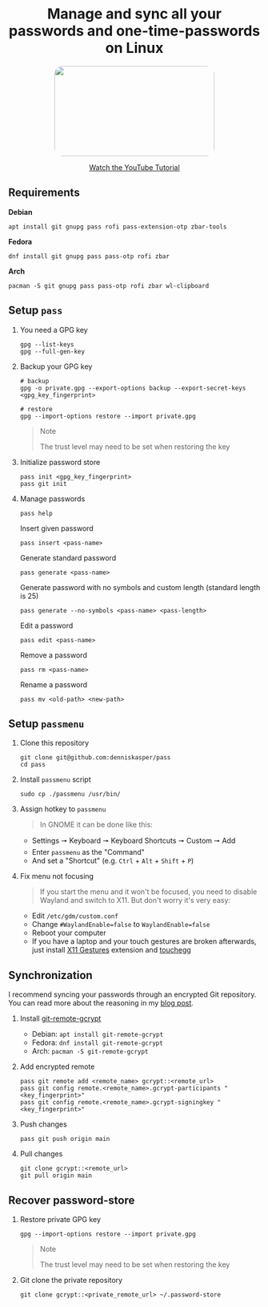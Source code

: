 <div align="center">
  <h1>Manage and sync all your passwords and one-time-passwords on Linux</h1>
  <a href="https://youtu.be/CwHCPvuJKgE">
    <img width="320px" height="180px" src="https://img.youtube.com/vi/CwHCPvuJKgE/mqdefault.jpg" style="border-radius: 1rem;" />
    <p>Watch the YouTube Tutorial</p>
  </a>
</div>

## Requirements

**Debian**

```console
apt install git gnupg pass rofi pass-extension-otp zbar-tools
```

**Fedora**

```console
dnf install git gnupg pass pass-otp rofi zbar
```

**Arch**

```console
pacman -S git gnupg pass pass-otp rofi zbar wl-clipboard
```

## Setup `pass`

1. You need a GPG key

   ```console
   gpg --list-keys
   gpg --full-gen-key
   ```

2. Backup your GPG key

   ```console
   # backup
   gpg -o private.gpg --export-options backup --export-secret-keys <gpg_key_fingerprint>

   # restore
   gpg --import-options restore --import private.gpg
   ```

   > Note
   > 
   > The trust level may need to be set when restoring the key

3. Initialize password store

   ```console
   pass init <gpg_key_fingerprint>
   pass git init
   ```

4. Manage passwords

   ```console
   pass help
   ```

   Insert given password

   ```console
   pass insert <pass-name>
   ```

   Generate standard password

   ```console
   pass generate <pass-name>
   ```

   Generate password with no symbols and custom length (standard length is 25)

   ```console
   pass generate --no-symbols <pass-name> <pass-length>
   ```

   Edit a password

   ```console
   pass edit <pass-name>
   ```

   Remove a password

   ```console
   pass rm <pass-name>
   ```

   Rename a password

   ```console
   pass mv <old-path> <new-path>
   ```

## Setup `passmenu`

1. Clone this repository

   ```console
   git clone git@github.com:denniskasper/pass
   cd pass
   ```

2. Install `passmenu` script

   ```console
   sudo cp ./passmenu /usr/bin/
   ```

3. Assign hotkey to `passmenu`

   > In GNOME it can be done like this:

   - Settings 🠖 Keyboard 🠖 Keyboard Shortcuts 🠖 Custom 🠖 Add
   - Enter `passmenu` as the "Command"
   - And set a "Shortcut" (e.g. `Ctrl` + `Alt` + `Shift` + `P`)

4. Fix menu not focusing

   > If you start the menu and it won't be focused, you need to disable Wayland and switch to X11. But don't worry it's very easy:

   - Edit `/etc/gdm/custom.conf`
   - Change `#WaylandEnable=false` to `WaylandEnable=false`
   - Reboot your computer
   - If you have a laptop and your touch gestures are broken afterwards, just install [X11 Gestures](https://extensions.gnome.org/extension/4033/x11-gestures) extension and [touchegg](https://github.com/JoseExposito/touchegg#installation)

## Synchronization

I recommend syncing your passwords through an encrypted Git repository. You can read more about the reasoning in my [blog post](https://flolu.de/blog/linux-password-manager-and-sync).

1. Install [git-remote-gcrypt](https://spwhitton.name/tech/code/git-remote-gcrypt)

   - Debian: `apt install git-remote-gcrypt`
   - Fedora: `dnf install git-remote-gcrypt`
   - Arch: `pacman -S git-remote-gcrypt`

2. Add encrypted remote

   ```console
   pass git remote add <remote_name> gcrypt::<remote_url>
   pass git config remote.<remote_name>.gcrypt-participants "<key_fingerprint>"
   pass git config remote.<remote_name>.gcrypt-signingkey "<key_fingerprint>"
   ```

3. Push changes

   ```console
   pass git push origin main
   ```

4. Pull changes

   ```console
   git clone gcrypt::<remote_url>
   git pull origin main
   ```

## Recover password-store

1. Restore private GPG key

   ```console
   gpg --import-options restore --import private.gpg
   ```
   
   > Note
   > 
   > The trust level may need to be set when restoring the key

2. Git clone the private repository

   ```console
   git clone gcrypt::<private_remote_url> ~/.password-store
   ```
